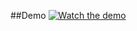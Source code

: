 ##Demo
[![Watch the demo](https://img.youtube.com/vi/5zeeyEwEy7A/0.jpg)](https://youtu.be/5zeeyEwEy7A)
